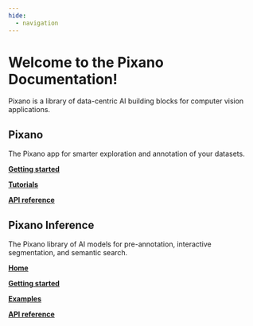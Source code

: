 ```yaml
---
hide:
  - navigation
---
```


# Welcome to the Pixano Documentation!

Pixano is a library of data-centric AI building blocks for computer vision applications.

## Pixano

The Pixano app for smarter exploration and annotation of your datasets.

**[Getting started](https://pixano.github.io/pixano/latest/getting_started/)**

**[Tutorials](https://pixano.github.io/pixano/latest/tutorials/)**

**[API reference](https://pixano.github.io/pixano/latest/api_reference/)**


## Pixano Inference

The Pixano library of AI models for pre-annotation, interactive segmentation, and semantic search.

**[Home](https://pixano.github.io/pixano-inference/latest/home/)**

**[Getting started](https://pixano.github.io/pixano-inference/latest/getting_started/)**

**[Examples](https://pixano.github.io/pixano-inference/latest/examples/)**

**[API reference](https://pixano.github.io/pixano-inference/latest/api_reference/)**
